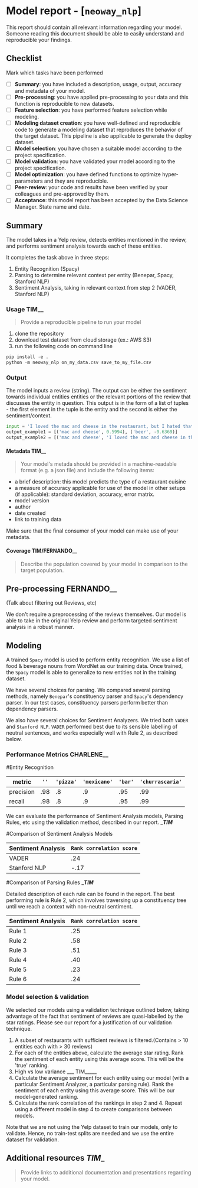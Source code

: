 # Model report - [`neoway_nlp`]
This report should contain all relevant information regarding your model. Someone reading this document should be able to easily understand and reproducible your findings.

## Checklist
Mark which tasks have been performed

- [ ] **Summary**: you have included a description, usage, output,  accuracy and metadata of your model.
- [ ] **Pre-processing**: you have applied pre-processing to your data and this function is reproducible to new datasets.
- [ ] **Feature selection**: you have performed feature selection while modeling.
- [ ] **Modeling dataset creation**: you have well-defined and reproducible code to generate a modeling dataset that reproduces the behavior of the target dataset. This pipeline is also applicable to generate the deploy dataset.
- [ ] **Model selection**: you have chosen a suitable model according to the project specification.
- [ ] **Model validation**: you have validated your model according to the project specification.
- [ ] **Model optimization**: you have defined functions to optimize hyper-parameters and they are reproducible.
- [ ] **Peer-review**: your code and results have been verified by your colleagues and pre-approved by them.
- [ ] **Acceptance**: this model report has been accepted by the Data Science Manager. State name and date.

## Summary

The model takes in a Yelp review, detects entities mentioned in the review, and performs sentiment analysis towards each of these entities.

It completes the task above in three steps:
1. Entity Recognition (Spacy)
2. Parsing to determine relevant context per entity (Benepar, Spacy, Stanford NLP)
3. Sentiment Analysis, taking in relevant context from step 2 (VADER, Stanford NLP)

### Usage ________TIM__________
> Provide a reproducible pipeline to run your model

1. clone the repository
2. download test dataset from cloud storage (ex.: AWS S3)
3. run the following code on command line

```python
pip install -e .
python -m neoway_nlp on_my_data.csv save_to_my_file.csv
```

### Output

The model inputs a review (string). The output can be either the sentiment towards individual entities entities or the relevant portions of the review that discusses the entity in question. This output is in the form of a list of tuples - the first element in the tuple is the entity and the second is either the sentiment/context.
```python
input = 'I loved the mac and cheese in the restaurant, but I hated that they only offered cheap beer such as Miller Lite'
output_example1 = [('mac and cheese', 0.5994), ('beer', -0.6369)]
output_example2 = [('mac and cheese', 'I loved the mac and cheese in the restaurant'), ('beer', 'I hated that they only offered cheap beer such as Miller Lite')]
```

#### Metadata ________TIM__________
> Your model's metada should be provided in a machine-readable
> format (e.g. a json file) and include the following items:

* a brief description: this model predicts the type of a restaurant
  cuisine
* a measure of accuracy applicable for use of the model in other
  setups (if applicable): standard deviation, accuracy, error matrix.
* model version
* author
* date created
* link to training data

Make sure that the final consumer of your model can make use of your metadata.

#### Coverage ________TIM/FERNANDO__________

> Describe the population covered by your model in comparison to the
> target population.

## Pre-processing ________FERNANDO__________

(Talk about filtering out Reviews, etc)

We don't require a preprocessing of the reviews themselves. Our model is able to take in the original Yelp review and perform targeted sentiment analysis in a robust manner.

## Modeling

A trained `Spacy` model is used to perform entity recognition. We use a list of food & beverage nouns from WordNet as our training data. Once trained, the `Spacy` model is able to generalize to new entities not in the training dataset.

We have several choices for parsing. We compared several parsing methods, namely `Benepar`'s constituency parser
and `Spacy`'s dependency parser. In our test cases, constituency parsers perform better than dependency parsers.

We also have several choices for Sentiment Analyzers. We tried both `VADER` and `Stanford NLP`. `VADER` performed best due to its sensible labelling of neutral sentences, and works especially well with Rule 2, as described below.

### Performance Metrics ________CHARLENE__________

#Entity Recognition

| metric    | `''`   | `'pizza'`   | `'mexicano'`   | `'bar'`   | `'churrascaria'` |
| --------- | ------ | ----------- | -------------- | --------- | ---------------- |
| precision | .98    | .8          | .9             | .95       | .99              |
| recall    | .98    | .8          | .9             | .95       | .99              |

We can evaluate the performance of Sentiment Analysis models, Parsing Rules, etc using the validation method, described in our report. ______TIM_____


#Comparison of Sentiment Analysis Models

| Sentiment Analysis | `Rank correlation score`   | 
| ------------------ | -------------------------- | 
| VADER              | .24                        |
| Stanford NLP       | -.17                       |

#Comparison of Parsing Rules ______TIM_____

Detailed description of each rule can be found in the report. The best performing rule is Rule 2, which involves traversing up a constituency tree until we reach a context with non-neutral sentiment.

| Sentiment Analysis | `Rank correlation score`   | 
| ------------------ | -------------------------- | 
| Rule 1             | .25                        |
| Rule 2             | .58                        |
| Rule 3             | .51                        |
| Rule 4             | .40                        |
| Rule 5             | .23                        |
| Rule 6             | .24                        |


### Model selection & validation

We selected our models using a validation technique outlined below, taking advantage of the fact that sentiment of reviews are quasi-labelled by the star ratings. Please see our report for a justification of our validation technique.

1. A subset of restaurants with sufficient reviews is filtered.(Contains > 10 entities each with > 30 reviews)
2. For each of the entities above, calculate the average star rating. Rank the sentiment of each entity using this average score. This will be the 'true' ranking.
3. High vs low variance ___ TIM_____
4. Calculate the average sentiment for each entity using our model (with a particular Sentiment Analyzer, a particular parsing rule). Rank the sentiment of each entity using this average score. This will be our model-generated ranking.
5. Calculate the rank correlation of the rankings in step 2 and 4. Repeat using a different model in step 4 to create comparisons between models.

Note that we are not using the Yelp dataset to train our models, only to validate. Hence, no train-test splits are needed and we use the entire dataset for validation.

## Additional resources ___TIM____
> Provide links to additional documentation and presentations regarding your model.

